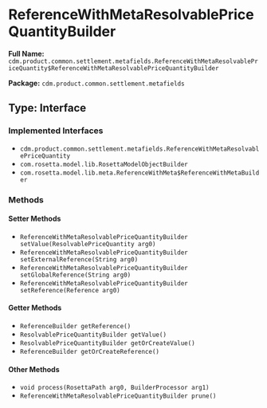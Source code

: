 # ReferenceWithMetaResolvablePriceQuantityBuilder

**Full Name:** `cdm.product.common.settlement.metafields.ReferenceWithMetaResolvablePriceQuantity$ReferenceWithMetaResolvablePriceQuantityBuilder`

**Package:** `cdm.product.common.settlement.metafields`

## Type: Interface

### Implemented Interfaces

- `cdm.product.common.settlement.metafields.ReferenceWithMetaResolvablePriceQuantity`
- `com.rosetta.model.lib.RosettaModelObjectBuilder`
- `com.rosetta.model.lib.meta.ReferenceWithMeta$ReferenceWithMetaBuilder`

### Methods

#### Setter Methods

- `ReferenceWithMetaResolvablePriceQuantityBuilder setValue(ResolvablePriceQuantity arg0)`
- `ReferenceWithMetaResolvablePriceQuantityBuilder setExternalReference(String arg0)`
- `ReferenceWithMetaResolvablePriceQuantityBuilder setGlobalReference(String arg0)`
- `ReferenceWithMetaResolvablePriceQuantityBuilder setReference(Reference arg0)`

#### Getter Methods

- `ReferenceBuilder getReference()`
- `ResolvablePriceQuantityBuilder getValue()`
- `ResolvablePriceQuantityBuilder getOrCreateValue()`
- `ReferenceBuilder getOrCreateReference()`

#### Other Methods

- `void process(RosettaPath arg0, BuilderProcessor arg1)`
- `ReferenceWithMetaResolvablePriceQuantityBuilder prune()`

